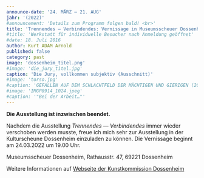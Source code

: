 ```yaml
---
announce-date: '24. MÄRZ – 21. AUG'
jahr: '(2022)'
#announcement: 'Details zum Programm folgen bald! <br>'
title: 'Trennendes — Verbindendes: Vernissage in Museumsscheuer Dossenheim'
#title: 'Werkstatt für individuelle Besucher nach Anmeldung geöffnet'
#date: 18. Juli 2016
author: Kurt ADAM Arnold
published: false
category: past
image: 'dossenheim_titel.png'
#image: 'die_jury_titel.jpg'
caption: 'Die Jury, vollkommen subjektiv (Ausschnitt)'
#image: 'torso.jpg'
#caption: 'GEFALLEN AUF DEM SCHLACHTFELD DER MÄCHTIGEN UND GIERIGEN (2016), gearbeitet aus drei miteinander verbundenen Fichtestämmen'
#image: 'IMGP8914_1024.jpeg'
#caption: '"Bei der Arbeit…"'
---
```


**Die Ausstellung ist inzwischen beendet.**

Nachdem die Ausstellung _Trennendes — Verbindendes_ immer wieder verschoben werden musste, freue ich mich sehr zur Ausstellung in der Kulturscheune Dossenheim einzuladen zu können. Die Vernissage beginnt am 24.03.2022 um 19.00 Uhr.

Museumsscheuer Dossenheim, Rathausstr. 47, 69221 Dossenheim

Weitere Informationen auf [Webseite der Kunstkommission Dossenheim](https://dossenheim.de/kultur/kommissionkunst/)
